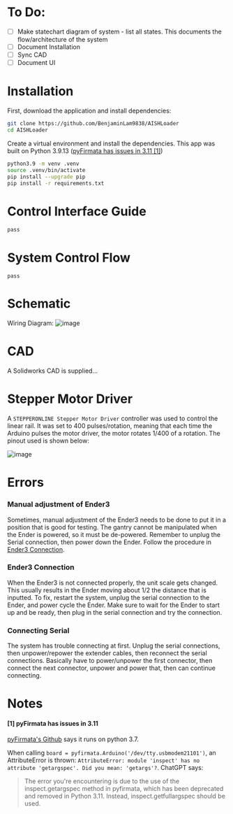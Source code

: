 # To Do:
- [ ] Make statechart diagram of system - list all states. This documents the flow/architecture of the system
- [ ] Document Installation
- [ ] Sync CAD
- [ ] Document UI

# Installation
First, download the application and install dependencies:
```bash
git clone https://github.com/BenjaminLam9838/AISHLoader
cd AISHLoader
```

Create a virtual environment and install the dependencies.  This app was built on Python 3.9.13 ([pyFirmata has issues in 3.11 [1]](#1-pyfirmata-has-issues-in-311))
```bash
python3.9 -m venv .venv
source .venv/bin/activate
pip install --upgrade pip
pip install -r requirements.txt
```

# Control Interface Guide
`pass`

# System Control Flow
`pass`

# Schematic
Wiring Diagram:
![image](https://github.com/user-attachments/assets/186741f4-cccc-475d-b893-e7a39c2f8920)



# CAD
A Solidworks CAD is supplied...

# Stepper Motor Driver
A `STEPPERONLINE Stepper Motor Driver` controller was used to control the linear rail. It was set to 400 pulses/rotation, meaning that each time the Arduino pulses the motor driver, the motor rotates 1/400 of a rotation.  The pinout used is shown below:

![image](https://github.com/user-attachments/assets/d1e697b1-f1c8-4efd-ad24-dfa8ad17662b)

Errors
===
### Manual adjustment of Ender3
Sometimes, manual adjustment of the Ender3 needs to be done to put it in a position that is good for testing.  The gantry cannot be manipulated when the Ender is powered, so it must be de-powered.  Remember to unplug the Serial connection, then power down the Ender.  Follow the procedure in [Ender3 Connection](#Ender3-Connection).

### Ender3 Connection
When the Ender3 is not connected properly, the unit scale gets changed.  This usually results in the Ender moving about 1/2 the distance that is inputted.  To fix, restart the system, unplug the serial connection to the Ender, and power cycle the Ender.  Make sure to wait for the Ender to start up and be ready, then plug in the serial connection and try the connection.

### Connecting Serial
The system has trouble connecting at first.  Unplug the serial connections, then unpower/repower the extender cables, then reconnect the serial connections.  Basically have to power/unpower the first connector, then connect the next connector, unpower and power that, then can continue connecting.


Notes
===
#### [1] pyFirmata has issues in 3.11
[pyFirmata's Github](https://github.com/tino/pyFirmata/tree/master) says it runs on python 3.7.

When calling ```board = pyfirmata.Arduino('/dev/tty.usbmodem21101')```, an AttributeError is thrown: ```AttributeError: module 'inspect' has no attribute 'getargspec'. Did you mean: 'getargs'?```.
ChatGPT says:
> The error you're encountering is due to the use of the inspect.getargspec method in pyfirmata, which has been deprecated and removed in Python 3.11. Instead, inspect.getfullargspec should be used.
